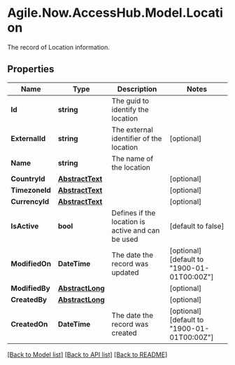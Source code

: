 # Agile.Now.AccessHub.Model.Location
The record of Location information.

## Properties

Name | Type | Description | Notes
------------ | ------------- | ------------- | -------------
**Id** | **string** | The guid to identify the location | 
**ExternalId** | **string** | The external identifier of the location | [optional] 
**Name** | **string** | The name of the location | 
**CountryId** | [**AbstractText**](AbstractText.md) |  | [optional] 
**TimezoneId** | [**AbstractText**](AbstractText.md) |  | [optional] 
**CurrencyId** | [**AbstractText**](AbstractText.md) |  | [optional] 
**IsActive** | **bool** | Defines if the location is active and can be used | [default to false]
**ModifiedOn** | **DateTime** | The date the record was updated | [optional] [default to "1900-01-01T00:00Z"]
**ModifiedBy** | [**AbstractLong**](AbstractLong.md) |  | [optional] 
**CreatedBy** | [**AbstractLong**](AbstractLong.md) |  | [optional] 
**CreatedOn** | **DateTime** | The date the record was created | [optional] [default to "1900-01-01T00:00Z"]

[[Back to Model list]](../README.md#documentation-for-models) [[Back to API list]](../README.md#documentation-for-api-endpoints) [[Back to README]](../README.md)

